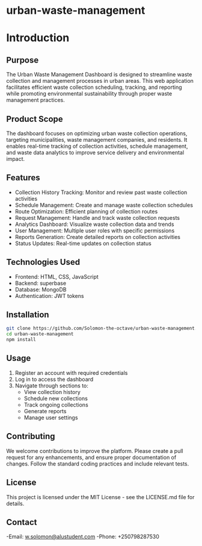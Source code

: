 # urban-waste-management

 # Introduction

## Purpose
The Urban Waste Management Dashboard is designed to streamline waste collection and management processes in urban areas. This web application facilitates efficient waste collection scheduling, tracking, and reporting while promoting environmental sustainability through proper waste management practices.

## Product Scope
The dashboard focuses on optimizing urban waste collection operations, targeting municipalities, waste management companies, and residents. It enables real-time tracking of collection activities, schedule management, and waste data analytics to improve service delivery and environmental impact.

## Features
* Collection History Tracking: Monitor and review past waste collection activities
* Schedule Management: Create and manage waste collection schedules
* Route Optimization: Efficient planning of collection routes
* Request Management: Handle and track waste collection requests
* Analytics Dashboard: Visualize waste collection data and trends
* User Management: Multiple user roles with specific permissions
* Reports Generation: Create detailed reports on collection activities
* Status Updates: Real-time updates on collection status

## Technologies Used
* Frontend: HTML, CSS, JavaScript
* Backend:  superbase
* Database: MongoDB
* Authentication: JWT tokens


## Installation
```bash
git clone https://github.com/Solomon-the-octave/urban-waste-management.git
cd urban-waste-management
npm install
```

## Usage
1. Register an account with required credentials
2. Log in to access the dashboard
3. Navigate through sections to:
   - View collection history
   - Schedule new collections
   - Track ongoing collections
   - Generate reports
   - Manage user settings

## Contributing
We welcome contributions to improve the platform. Please create a pull request for any enhancements, and ensure proper documentation of changes. Follow the standard coding practices and include relevant tests.

## License
This project is licensed under the MIT License - see the LICENSE.md file for details.

## Contact
-Email: w.solomon@alustudent.com
-Phone: +250798287530
                                            


